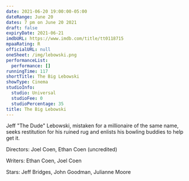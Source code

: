 ```yaml
---
date: 2021-06-20 19:00:00-05:00
dateRange: June 20
dates: 7 pm on June 20 2021
draft: false
expiryDate: 2021-06-21
imdbURL: https://www.imdb.com/title/tt0118715
mpaaRating: R
officialURL: null
oneSheet: /img/lebowski.png
performanceList:
  performance: []
runningTime: 117
shortTitle: The Big Lebowski
showType: Cinema
studioInfo:
  studio: Universal
  studioFee: 0
  studioPercentage: 35
title: The Big Lebowski
---
```


Jeff "The Dude" Lebowski, mistaken for a millionaire of the same name, seeks restitution for his ruined rug and enlists his bowling buddies to help get it.

Directors: Joel Coen, Ethan Coen (uncredited)

Writers: Ethan Coen, Joel Coen

Stars: Jeff Bridges, John Goodman, Julianne Moore